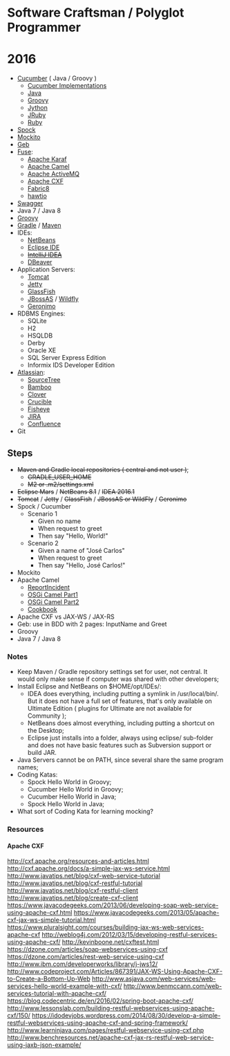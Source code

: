 Software Craftsman / Polyglot Programmer
========================================

# 2016

- [Cucumber](https://cucumber.io/) ( Java / Groovy )
  - [Cucumber Implementations](https://cucumber.io/docs#installation)
  - [Java](https://cucumber.io/docs/reference/jvm#java)
  - [Groovy](https://cucumber.io/docs/reference/jvm#groovy)
  - [Jython](https://cucumber.io/docs/reference/jvm#jython)
  - [JRuby](https://cucumber.io/docs/reference/jvm#jruby)
  - [Ruby](https://cucumber.io/docs/reference/ruby)
- [Spock](https://code.google.com/archive/p/spock/)
- [Mockito](http://mockito.org/)
- [Geb](http://www.gebish.org/)
- [Fuse](https://www.jboss.org/products/fuse/overview/):
  - [Apache Karaf](http://karaf.apache.org/)
  - [Apache Camel](http://camel.apache.org/)
  - [Apache ActiveMQ](http://activemq.apache.org/)
  - [Apache CXF](http://cxf.apache.org/)
  - [Fabric8](http://fabric8.io/)
  - [hawtio](http://hawt.io/)
- [Swagger](http://swagger.io/)
- Java 7 / Java 8
- [Groovy](http://www.groovy-lang.org/)
- [Gradle](http://gradle.org/) / [Maven](https://maven.apache.org/)
- IDEs:
  - [NetBeans](https://netbeans.org/)
  - [Eclipse IDE](https://www.eclipse.org/ide/)
  - ~~[IntelliJ IDEA](https://www.jetbrains.com/idea/)~~
  - [DBeaver](http://dbeaver.jkiss.org/)
- Application Servers:
  - [Tomcat](http://tomcat.apache.org/)
  - [Jetty](http://www.eclipse.org/jetty/)
  - [GlassFish](https://glassfish.java.net/)
  - [JBossAS](http://jbossas.jboss.org/) / [Wildfly](http://wildfly.org/)
  - [Geronimo](http://geronimo.apache.org/)
- RDBMS Engines:
  - SQLite
  - H2
  - HSQLDB
  - Derby
  - Oracle XE
  - SQL Server Express Edition
  - Informix IDS Developer Edition
- [Atlassian](https://www.atlassian.com/):
  - [SourceTree](https://www.atlassian.com/software/sourcetree)
  - [Bamboo](https://www.atlassian.com/software/bamboo)
  - [Clover](https://www.atlassian.com/software/clover)
  - [Crucible](https://www.atlassian.com/software/crucible)
  - [Fisheye](https://www.atlassian.com/software/fisheye)
  - [JIRA](https://www.atlassian.com/software/jira)
  - [Confluence](https://www.atlassian.com/software/confluence)
- Git

## Steps

- ~~Maven and Gradle local repositories ( central and not user )~~;
  - ~~GRADLE_USER_HOME~~
  - ~~M2 or .m2/settings.xml~~
- ~~Eclipse Mars~~ / ~~NetBeans 8.1~~ / ~~IDEA 2016.1~~
- ~~Tomcat~~ / ~~Jetty~~ / ~~GlassFish~~ / ~~JBossAS or WildFly~~ / ~~Geronimo~~
- Spock / Cucumber
  - Scenario 1
      - Given no name
      - When request to greet
      - Then say "Hello, World!"
  - Scenario 2
      - Given a name of "José Carlos"
      - When request to greet
      - Then say "Hello, José Carlos!"
- Mockito
- Apache Camel
  - [ReportIncident](http://camel.apache.org/tutorial-example-reportincident.html)
  - [OSGi Camel Part1](http://camel.apache.org/tutorial-osgi-camel-part1.html)
  - [OSGi Camel Part2](http://camel.apache.org/tutorial-osgi-camel-part2.html)
  - [Cookbook](http://camel.apache.org/cookbook.html)
- Apache CXF vs JAX-WS / JAX-RS
- Geb: use in BDD with 2 pages: InputName and Greet
- Groovy
- Java 7 / Java 8

### Notes

- Keep Maven / Gradle repository settings set for user, not central. It would only make sense if computer was shared with other developers;
- Install Eclipse and NetBeans on $HOME/opt/IDEs/:
  - IDEA does everything, including putting a symlink in /usr/local/bin/. But it does not have a full set of features, that's only available on Ultimate Edition ( plugins for Ultimate are not available for Community );
  - NetBeans does almost everything, including putting a shortcut on the Desktop;
  - Eclipse just installs into a folder, always using eclipse/ sub-folder and does not have basic features such as Subversion support or build JAR.
- Java Servers cannot be on PATH, since several share the same program names;
- Coding Katas:
  - Spock Hello World in Groovy;
  - Cucumber Hello World in Groovy;
  - Cucumber Hello World in Java;
  - Spock Hello World in Java;
- What sort of Coding Kata for learning mocking?

### Resources

#### Apache CXF

http://cxf.apache.org/resources-and-articles.html
http://cxf.apache.org/docs/a-simple-jax-ws-service.html
http://www.javatips.net/blog/cxf-web-service-tutorial
http://www.javatips.net/blog/cxf-restful-tutorial
http://www.javatips.net/blog/cxf-restful-client
http://www.javatips.net/blog/create-cxf-client
https://www.javacodegeeks.com/2013/06/developing-soap-web-service-using-apache-cxf.html
https://www.javacodegeeks.com/2013/05/apache-cxf-jax-ws-simple-tutorial.html
https://www.pluralsight.com/courses/building-jax-ws-web-services-apache-cxf
http://weblog4j.com/2012/03/15/developing-restful-services-using-apache-cxf/
http://kevinboone.net/cxftest.html
https://dzone.com/articles/soap-webservices-using-cxf
https://dzone.com/articles/rest-web-service-using-cxf
http://www.ibm.com/developerworks/library/j-jws12/
http://www.codeproject.com/Articles/867391/JAX-WS-Using-Apache-CXF-to-Create-a-Bottom-Up-Web
http://www.asjava.com/web-services/web-services-hello-world-example-with-cxf/
http://www.benmccann.com/web-services-tutorial-with-apache-cxf/
https://blog.codecentric.de/en/2016/02/spring-boot-apache-cxf/
http://www.lessonslab.com/building-restful-webservices-using-apache-cxf/150/
https://idodevjobs.wordpress.com/2014/08/30/develop-a-simple-restful-webservices-using-apache-cxf-and-spring-framework/
http://www.learninjava.com/pages/restful-webservice-using-cxf.php
http://www.benchresources.net/apache-cxf-jax-rs-restful-web-service-using-jaxb-json-example/
